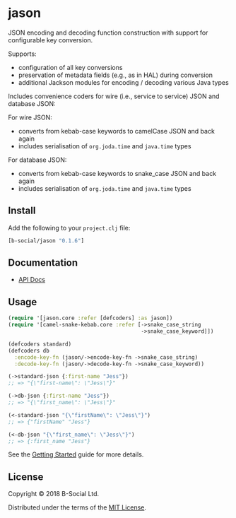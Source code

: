 # jason

JSON encoding and decoding function construction with support for configurable 
key conversion.

Supports:
- configuration of all key conversions
- preservation of metadata fields (e.g., as in HAL) during conversion
- additional Jackson modules for encoding / decoding various Java types

Includes convenience coders for wire (i.e., service to service) JSON and
database JSON:

For wire JSON:
- converts from kebab-case keywords to camelCase JSON and back again
- includes serialisation of `org.joda.time` and `java.time` types

For database JSON:
- converts from kebab-case keywords to snake_case JSON and back again
- includes serialisation of `org.joda.time` and `java.time` types

## Install

Add the following to your `project.clj` file:

```clj
[b-social/jason "0.1.6"]
```

## Documentation

* [API Docs](http://b-social.github.io/jason)

## Usage

```clojure
(require '[jason.core :refer [defcoders] :as jason])
(require '[camel-snake-kebab.core :refer [->snake_case_string
                                          ->snake_case_keyword]])

(defcoders standard)
(defcoders db
  :encode-key-fn (jason/->encode-key-fn ->snake_case_string)
  :decode-key-fn (jason/->decode-key-fn ->snake_case_keyword))

(->standard-json {:first-name "Jess"})
;; => "{\"first-name\": \"Jess\"}"

(->db-json {:first-name "Jess"})
;; => "{\"first_name\": \"Jess\"}"

(<-standard-json "{\"firstName\": \"Jess\"}")
;; => {"firstName" "Jess"}

(<-db-json "{\"first_name\": \"Jess\"}")
;; => {:first_name "Jess"}
```

See the [Getting Started](https://b-social.github.io/jason/getting-started.html) 
guide for more details.

## License

Copyright © 2018 B-Social Ltd.

Distributed under the terms of the 
[MIT License](http://opensource.org/licenses/MIT).
